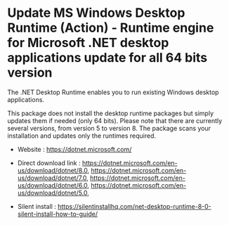 # Update MS Windows Desktop Runtime (Action) - Runtime engine for Microsoft .NET desktop applications update for all 64 bits version

The .NET Desktop Runtime enables you to run existing Windows desktop applications.

This package does not install the desktop runtime packages but simply updates them if needed (only 64 bits).
Please note that there are currently several versions, from version 5 to version 8.
The package scans your installation and updates only the runtimes required.

* Website : https://dotnet.microsoft.com/

* Direct download link : https://dotnet.microsoft.com/en-us/download/dotnet/8.0,
	https://dotnet.microsoft.com/en-us/download/dotnet/7.0,
	https://dotnet.microsoft.com/en-us/download/dotnet/6.0,
	https://dotnet.microsoft.com/en-us/download/dotnet/5.0,
* Silent install : https://silentinstallhq.com/net-desktop-runtime-8-0-silent-install-how-to-guide/
